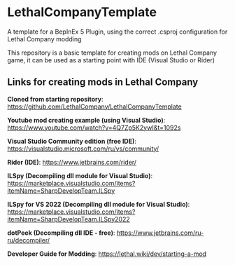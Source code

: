 # LethalCompanyTemplate
A template for a BepInEx 5 Plugin, using the correct .csproj configuration for Lethal Company modding

This repository is a basic template for creating mods on Lethal Company game, it can be used as a starting point with IDE (Visual Studio or Rider) 

## Links for creating mods in Lethal Company

**Cloned from starting repository**: https://github.com/LethalCompany/LethalCompanyTemplate

**Youtube mod creating example (using Visual Studio)**: https://www.youtube.com/watch?v=4Q7Zp5K2ywI&t=1092s

**Visual Studio Community edition (free IDE)**: https://visualstudio.microsoft.com/ru/vs/community/

**Rider (IDE)**: https://www.jetbrains.com/rider/

**ILSpy (Decompiling dll module for Visual Studio)**: https://marketplace.visualstudio.com/items?itemName=SharpDevelopTeam.ILSpy

**ILSpy for VS 2022 (Decompiling dll module for Visual Studio)**: https://marketplace.visualstudio.com/items?itemName=SharpDevelopTeam.ILSpy2022

**dotPeek (Decompiling dll IDE - free)**: https://www.jetbrains.com/ru-ru/decompiler/

**Developer Guide for Modding**: https://lethal.wiki/dev/starting-a-mod


